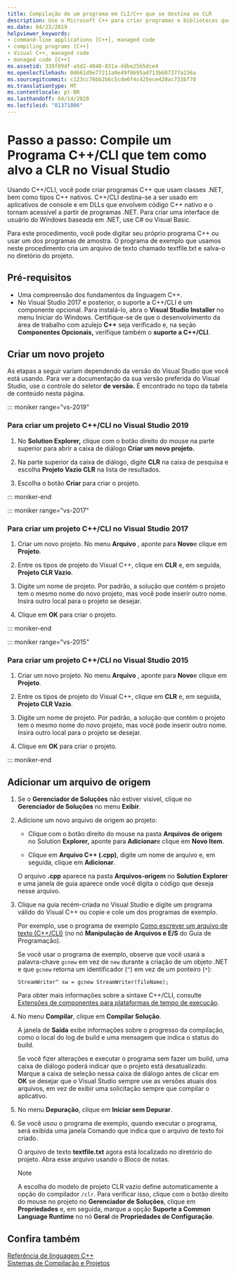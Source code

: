 ```yaml
---
title: Compilação de um programa em CLI/C++ que se destina ao CLR
description: Use o Microsoft C++ para criar programas e bibliotecas que possam conectar código C++ nativo e programas .NET.
ms.date: 04/23/2019
helpviewer_keywords:
- command-line applications [C++], managed code
- compiling programs [C++]
- Visual C++, managed code
- managed code [C++]
ms.assetid: 339f89df-a5d2-4040-831a-ddbe25b5dce4
ms.openlocfilehash: 0d661d9e77211a0e49f8695ad713b607377a236a
ms.sourcegitcommit: c123cc76bb2b6c5cde6f4c425ece420ac733bf70
ms.translationtype: MT
ms.contentlocale: pt-BR
ms.lasthandoff: 04/14/2020
ms.locfileid: "81371806"
---
```

# <a name="walkthrough-compile-a-ccli-program-that-targets-the-clr-in-visual-studio"></a>Passo a passo: Compile um Programa C++/CLI que tem como alvo a CLR no Visual Studio

Usando C++/CLI, você pode criar programas C++ que usam classes .NET, bem como tipos C++ nativos. C++/CLI destina-se a ser usado em aplicativos de console e em DLLs que envolvem código C++ nativo e o tornam acessível a partir de programas .NET. Para criar uma interface de usuário do Windows baseada em .NET, use C# ou Visual Basic.

Para este procedimento, você pode digitar seu próprio programa C++ ou usar um dos programas de amostra. O programa de exemplo que usamos neste procedimento cria um arquivo de texto chamado textfile.txt e salva-o no diretório do projeto.

## <a name="prerequisites"></a>Pré-requisitos

- Uma compreensão dos fundamentos da linguagem C++.
- No Visual Studio 2017 e posterior, o suporte a C++/CLI é um componente opcional. Para instalá-lo, abra o **Visual Studio Installer** no menu Iniciar do Windows. Certifique-se de que o desenvolvimento da área de trabalho com azulejo **C++** seja verificado e, na seção **Componentes Opcionais,** verifique também o **suporte a C++/CLI**.

## <a name="create-a-new-project"></a>Criar um novo projeto

As etapas a seguir variam dependendo da versão do Visual Studio que você está usando. Para ver a documentação da sua versão preferida do Visual Studio, use o controle do seletor **de versão.** É encontrado no topo da tabela de conteúdo nesta página.

::: moniker range="vs-2019"

### <a name="to-create-a-ccli-project-in-visual-studio-2019"></a>Para criar um projeto C++/CLI no Visual Studio 2019

1. No **Solution Explorer,** clique com o botão direito do mouse na parte superior para abrir a caixa de diálogo **Criar um novo projeto.**

1. Na parte superior da caixa de diálogo, digite **CLR** na caixa de pesquisa e escolha **Projeto Vazio CLR** na lista de resultados.

1. Escolha o botão **Criar** para criar o projeto.

::: moniker-end

::: moniker range="vs-2017"

### <a name="to-create-a-ccli-project-in-visual-studio-2017"></a>Para criar um projeto C++/CLI no Visual Studio 2017

1. Criar um novo projeto. No menu **Arquivo** , aponte para **Novo**e clique em **Projeto**.

1. Entre os tipos de projeto do Visual C++, clique em **CLR** e, em seguida, **Projeto CLR Vazio**.

1. Digite um nome de projeto. Por padrão, a solução que contém o projeto tem o mesmo nome do novo projeto, mas você pode inserir outro nome. Insira outro local para o projeto se desejar.

1. Clique em **OK** para criar o projeto.

::: moniker-end

::: moniker range="vs-2015"

### <a name="to-create-a-ccli-project-in-visual-studio-2015"></a>Para criar um projeto C++/CLI no Visual Studio 2015

1. Criar um novo projeto. No menu **Arquivo** , aponte para **Novo**e clique em **Projeto**.

1. Entre os tipos de projeto do Visual C++, clique em **CLR** e, em seguida, **Projeto CLR Vazio**.

1. Digite um nome de projeto. Por padrão, a solução que contém o projeto tem o mesmo nome do novo projeto, mas você pode inserir outro nome. Insira outro local para o projeto se desejar.

1. Clique em **OK** para criar o projeto.

::: moniker-end

## <a name="add-a-source-file"></a>Adicionar um arquivo de origem

1. Se o **Gerenciador de Soluções** não estiver visível, clique no **Gerenciador de Soluções** no menu **Exibir**.

1. Adicione um novo arquivo de origem ao projeto:

   - Clique com o botão direito do mouse na pasta **Arquivos de origem** no Solution **Explorer,** aponte para **Adicionar**e clique em **Novo Item**.

   - Clique em **Arquivo C++ (.cpp)**, digite um nome de arquivo e, em seguida, clique em **Adicionar**.

   O arquivo **.cpp** aparece na pasta **Arquivos-origem** no **Solution Explorer** e uma janela de guia aparece onde você digita o código que deseja nesse arquivo.

1. Clique na guia recém-criada no Visual Studio e digite um programa válido do Visual C++ ou copie e cole um dos programas de exemplo.

   Por exemplo, use o programa de exemplo [Como escrever um arquivo de texto (C++/CLI)](how-to-write-a-text-file-cpp-cli.md) (no nó **Manipulação de Arquivos e E/S** do Guia de Programação).

   Se você usar o programa de exemplo, observe que você usará a palavra-chave `gcnew` em vez de `new` durante a criação de um objeto .NET e que `gcnew` retorna um identificador (`^`) em vez de um ponteiro (`*`):

   `StreamWriter^ sw = gcnew StreamWriter(fileName);`

   Para obter mais informações sobre a sintaxe C++/CLI, consulte [Extensões de componentes para plataformas de tempo de execução](../extensions/component-extensions-for-runtime-platforms.md).

1. No menu **Compilar**, clique em **Compilar Solução**.

   A janela de **Saída** exibe informações sobre o progresso da compilação, como o local do log de build e uma mensagem que indica o status do build.

   Se você fizer alterações e executar o programa sem fazer um build, uma caixa de diálogo poderá indicar que o projeto está desatualizado. Marque a caixa de seleção nessa caixa de diálogo antes de clicar em **OK** se desejar que o Visual Studio sempre use as versões atuais dos arquivos, em vez de exibir uma solicitação sempre que compilar o aplicativo.

1. No menu **Depuração**, clique em **Iniciar sem Depurar**.

1. Se você usou o programa de exemplo, quando executar o programa, será exibida uma janela Comando que indica que o arquivo de texto foi criado.

   O arquivo de texto **textfile.txt** agora está localizado no diretório do projeto. Abra esse arquivo usando o Bloco de notas.

   > [!NOTE]
   > A escolha do modelo de projeto CLR vazio define automaticamente a opção do compilador `/clr`. Para verificar isso, clique com o botão direito do mouse no projeto no **Gerenciador de Soluções**, clique em **Propriedades** e, em seguida, marque a opção **Suporte a Common Language Runtime** no nó **Geral** de **Propriedades de Configuração**.

## <a name="see-also"></a>Confira também

[Referência de linguagem C++](../cpp/cpp-language-reference.md)<br/>
[Sistemas de Compilação e Projetos](../build/projects-and-build-systems-cpp.md)<br/>
